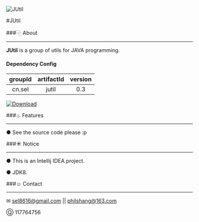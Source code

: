 ![JUtil](https://git.oschina.net/sel/R/raw/master/img/java_logo.png)

#JUtil

###⿻ About
***
__JUtil__ is a group of utils for JAVA programming.

#### Dependency Config

|groupId|artifactId|version|
|:-----:|:--------:|:-----:|
|cn.sel |jutil     |0.3    |

[![Download](https://api.bintray.com/packages/sel8616/maven/jutil/images/download.svg)](https://bintray.com/sel8616/maven/jutil/_latestVersion)

###♨ Features
***
● See the source code please :p


###☀ Notice
***
● This is an Intellij IDEA project.

● JDK8.


###☺ Contact
***
✉  sel8616@gmail.com || philshang@163.com

Ⓠ  117764756